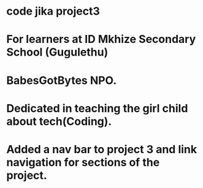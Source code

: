 # code jika project3
# For learners at ID Mkhize Secondary School (Gugulethu)
# BabesGotBytes NPO.
# Dedicated in teaching the girl child about tech(Coding).
# Added a nav bar to project 3 and link navigation for sections of the project.
